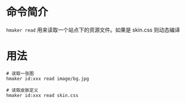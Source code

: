 命令简介
======= 

`hmaker read` 用来读取一个站点下的资源文件。如果是 skin.css 则动态编译
    
用法
=======

```
# 读取一张图
hmaker id:xxx read image/bg.jpg

# 读取皮肤定义
hmaker id:xxx read skin.css   
```
